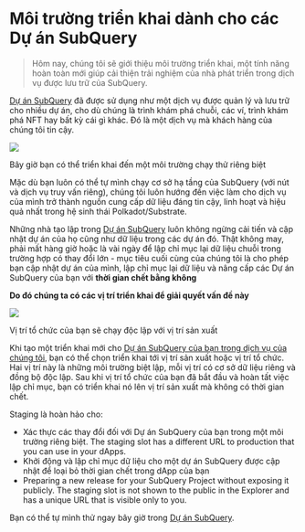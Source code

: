 # Môi trường triển khai dành cho các Dự án SubQuery

> Hôm nay, chúng tôi sẽ giới thiệu môi trường triển khai, một tính năng hoàn toàn mới giúp cải thiện trải nghiệm của nhà phát triển trong dịch vụ được lưu trữ của SubQuery.

[Dự án SubQuery](https://project.subquery.network/) đã được sử dụng như một dịch vụ được quản lý và lưu trữ cho nhiều dự án, cho dù chúng là trình khám phá chuỗi, các ví, trình khám phá NFT hay bất kỳ cái gì khác. Đó là một dịch vụ mà khách hàng của chúng tôi tin cậy.

![](https://miro.medium.com/max/1400/0*PugDgh6weZspRIO2)

Bây giờ bạn có thể triển khai đến một môi trường chạy thử riêng biệt

Mặc dù bạn luôn có thể tự mình chạy cơ sở hạ tầng của SubQuery (với nút và dịch vụ truy vấn riêng), chúng tôi luôn hướng đến việc làm cho dịch vụ của mình trở thành nguồn cung cấp dữ liệu đáng tin cậy, linh hoạt và hiệu quả nhất trong hệ sinh thái Polkadot/Substrate.

Những nhà tạo lập trong [Dự án SubQuery](https://project.subquery.network/) luôn không ngừng cải tiến và cập nhật dự án của họ cũng như dữ liệu trong các dự án đó. Thật không may, phải mất hàng giờ hoặc là vài ngày để lập chỉ mục lại dữ liệu chuỗi trong trường hợp có thay đổi lớn - mục tiêu cuối cùng của chúng tôi là cho phép bạn cập nhật dự án của mình, lập chỉ mục lại dữ liệu và nâng cấp các Dự án SubQuery của bạn với **thời gian chết bằng không**

**Do đó chúng ta có các vị trí triển khai để giải quyết vấn đề này**

![](https://miro.medium.com/max/1400/0*vQ33aqhn1eVllo5t)

Vị trí tổ chức của bạn sẽ chạy độc lập với vị trí sản xuất

Khi tạo một triển khai mới cho [Dự án SubQuery của bạn trong dịch vụ của chúng tôi](https://project.subquery.network/), bạn có thể chọn triển khai tới vị trí sản xuất hoặc vị trí tổ chức. Hai vị trí này là những môi trường biệt lập, mỗi vị trí có cơ sở dữ liệu riêng và đồng bộ độc lập. Sau khi vị trí tổ chức của bạn đã bắt đầu và hoàn tất việc lập chỉ mục, bạn có triển khai nó lên vị trí sản xuất mà không có thời gian chết.

Staging là hoàn hảo cho:

-   Xác thực các thay đổi đối với Dự án SubQuery của bạn trong một môi trường riêng biệt. The staging slot has a different URL to production that you can use in your dApps.
-   Khởi động và lập chỉ mục dữ liệu cho một dự án SubQuery được cập nhật để loại bỏ thời gian chết trong dApp của bạn
-   Preparing a new release for your SubQuery Project without exposing it publicly. The staging slot is not shown to the public in the Explorer and has a unique URL that is visible only to you.

Bạn có thể tự mình thử ngay bây giờ trong [Dự án SubQuery](https://project.subquery.network/).